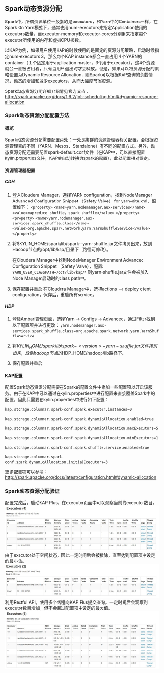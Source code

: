 ## Spark动态资源分配

Spark中，所谓资源单位一般指的是executors，和Yarn中的Containers一样，在Spark On Yarn模式下，通常使用num-executors来指定Application使用的executors数量，而executor-memory和executor-cores分别用来指定每个executor所使用的内存和虚拟CPU核数。

以KAP为例，如果用户使用KAP的时候使用的是固定的资源分配策略，启动时候指定num-executors 3，那么每个KAP instance都会一直占用４个YARN的container（１个固定用于application master，3个用于executor），这4个资源就会一直被占用着，只有当用户退出时才会释放。但是，如果可以将资源分配的策略设置为Dynamic Resource Allocation，则Spark可以根据KAP查询的负载情况，动态的增加和减少executors，从而大幅度节省资源。

Spark动态资源分配详细介绍请见官方文档：http://spark.apache.org/docs/1.6.2/job-scheduling.html#dynamic-resource-allocation

### Spark动态资源分配配置方法

#### 概览
Spark动态资源分配需要配置两处：一处是集群的资源管理器相关配置，会根据资源管理器的不同（YARN、Mesos、Standalone）有不同的配置方式。另外，动态资源分配还需要配置spark-default.conf文件（在KAP中，可以直接配置kylin.properties文件，KAP会自动转换为spark的配置），此处配置相对固定。

#### 资源管理器配置
##### CDH

1. 登入Cloudera Manager，选择YARN configuration，找到NodeManager Advanced Configuration Snippet （Safety Valve） for yarn-site.xml，配置如下：
`<property>`
`<name>yarn.nodemanager.aux-services</name>`
`<value>mapreduce_shuffle，spark_shuffle</value>`
`</property>`
`<property>`
`<name>yarn.nodemanager.aux-services.spark_shuffle.class</name>`
`<value>org.apache.spark.network.yarn.YarnShuffleService</value>`
`</property>`

2. 将$KYLIN_HOME/spark/lib/spark-<version>-yarn-shuffle.jar文件拷贝出来，放到Hadoop节点的/opt/lib/kap/目录下（路径可修改）。

    在Cloudera Manager中找到NodeManager Environment Advanced Configuration Snippet （Safety Valve），配置:
    `YARN_USER_CLASSPATH=/opt/lib/kap/*`
    则yarn-shuffle.jar文件会被加入Node Manager启动时的class path中。

3. 保存配置并重启
    在Cloudera Manager中，选择actions --> deploy client configuration，保存后，重启所有service。

##### HDP
1. 登陆Ambari管理页面，选择Yarn -> Configs -> Advanced，通过Filter找到以下配置项并进行更改：
`yarn.nodemanager.aux-services.spark_shuffle.class=org.apache.spark.network.yarn.YarnShuffleService`

2. 将$KYLIN_HOME/spark/lib/spark-<version>-yarn-shuffle.jar文件拷贝出来，放到hadoop节点的$HDP_HOME/hadoop/lib路径下。

3. 保存配置并重启


#### KAP配置
配置Spark动态资源分配需要在Spark的配置文件中添加一些配置项以开启该服务。由于在KAP中可以通过在kylin.properties中进行配置来直接覆盖Spark中的配置，因此只需要在kylin.properties中进行如下配置：

`kap.storage.columnar.spark-conf.spark.executor.instances=0`

`kap.storage.columnar.spark-conf.spark.dynamicAllocation.enabled=true`

`kap.storage.columnar.spark-conf.spark.dynamicAllocation.maxExecutors=5`

`kap.storage.columnar.spark-conf.spark.dynamicAllocation.minExecutors=1`

`kap.storage.columnar.spark-conf.spark.shuffle.service.enabled=true`

`kap.storage.columnar.spark-conf.spark.dynamicAllocation.initialExecutors=3`

更多配置项可以参考：
http://spark.apache.org/docs/latest/configuration.html#dynamic-allocation

### Spark动态资源分配验证
配置完成后，启动KAP Plus，在executor页面中可以观察当前的executor数目。
![](images/spark_executor_original.jpg)
由于executor处于空闲状态，因此一定时间后会被撤除，直至达到配置项中设定的最小值。
![](images/spark_executor_min.jpg)
利用Restful API，使用多个线程向KAP Plus提交查询。一定时间后会观察到executor数目增加，但不会超过配置项中设定的最大值。
![](images/spark_executor_max.jpg)

